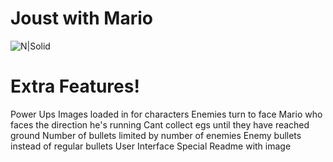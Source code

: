 # Joust with Mario

![N|Solid](https://encrypted-tbn0.gstatic.com/images?q=tbn%3AANd9GcSueLKdFe6o2JK7xsOwLg66WUJcR1Lhy6CverZcfDAErGiSbQV9)
# Extra Features!
Power Ups
Images loaded in for characters
Enemies turn to face Mario who faces the direction he's running
Cant collect egs until they have reached ground
Number of bullets limited by number of enemies
Enemy bullets instead of regular bullets
User Interface 
Special Readme with image 